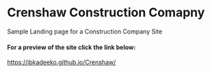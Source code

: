 # Crenshaw Construction Comapny

Sample Landing page for a Construction Company Site

#### For a preview of the site click the link below:

https://ibkadeeko.github.io/Crenshaw/
